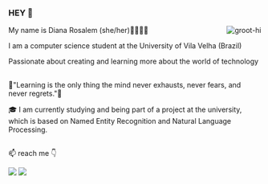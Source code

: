 ### HEY 👋

My name is Diana Rosalem (she/her)👩‍💻🇧🇷 <img align="right" alt="groot-hi" src="">



I am a computer science student at the University of Vila Velha (Brazil)

Passionate about creating and learning more about the world of technology
##
 🧠"Learning is the only thing the mind never exhausts, never fears, and never regrets."🧠

🎓 I am currently studying and being part of a project at the university, which is based on Named Entity Recognition and Natural Language Processing.
##
 📫 reach me 👇
<div  >
 <a href = "mailto:diana.p.rosalem@gmail.com"><img src="https://img.shields.io/badge/-Gmail-%23333?style=for-the-badge&logo=gmail&logoColor=red" target="_blank"></a>
  <a href="https://www.linkedin.com/in/diana-poltronieri-rosalém-5881631b4/" target="_blank"><img src="https://img.shields.io/badge/-LinkedIn-%230077B5?style=for-the-badge&logo=linkedin&logoColor=white" target="_blank"></a> 
<div>


